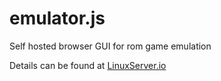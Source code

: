 # emulator.js
Self hosted browser GUI for rom game emulation

Details can be found at [LinuxServer.io](https://www.linuxserver.io/blog/self-hosted-web-based-emulation)
